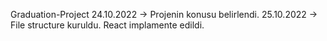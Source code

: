 Graduation-Project
24.10.2022 -> Projenin konusu belirlendi.
25.10.2022 -> File structure kuruldu. React implamente edildi.